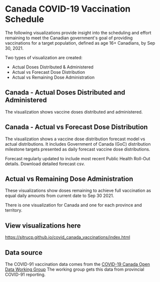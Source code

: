 # Canada COVID-19 Vaccination Schedule

The following visualizations provide insight into the scheduling and effort remaining to meet the Canadian government's goal of providing vaccinations for a target population, defined as age 16+ Canadians, by Sep 30, 2021.

Two types of visualization are created:

* Actual Doses Distributed & Administered
* Actual vs Forecast Dose Distribution
* Actual vs Remaining Dose Administration

## Canada - Actual Doses Distributed and Administered

The visualization shows vaccine doses distributed and administered.

## Canada - Actual vs Forecast Dose Distribution

The visualization shows a vaccine dose distribution forecast model vs actual distributions. It includes Government of Canada (GoC) distribution milestone targets presented as daily forecast vaccine dose distributions.

Forecast regularly updated to include most recent Public Health Roll-Out details. Download detailed forecast csv.

## Actual vs Remaining Dose Administration

These visualizations show doses remaining to achieve full vaccination as equal daily amounts from current date to Sep 30 2021.

There is one visualization for Canada and one for each province and territory.

## View visualizations here

<a href="https://sitrucp.github.io/covid_canada_vaccinations/index.html" target="_blank">https://sitrucp.github.io/covid_canada_vaccinations/index.html</a>

## Data source

The COVID-91 vaccination data comes from the <a href = "https://github.com/ishaberry/Covid19Canada" target="blank">COVID-19 Canada Open Data Working Group</a> The working group gets this data from provincial COVID-91 reporting. 
